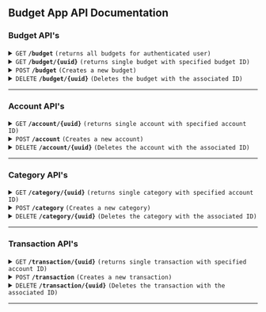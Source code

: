 ## Budget App API Documentation


### Budget API's

<details>
 <summary><code>GET</code> <code><b>/budget</b></code> <code>(returns all budgets for authenticated user)</code></summary>

##### Parameters

> | name      |  type     | data type               | description                                                           |
> |-----------|-----------|-------------------------|-----------------------------------------------------------------------|
> | None      |  required | object (JSON or YAML)   | N/A  |


##### Responses

> | http code     | content-type                      | response                                                            |
> |---------------|-----------------------------------|---------------------------------------------------------------------|
> | `201`         | `text/plain;charset=UTF-8`        | `Configuration created successfully`                                |
> | `400`         | `application/json`                | `{"code":"400","message":"Bad Request"}`                            |
> | `405`         | `text/html;charset=utf-8`         | None                 
</details>

<details>
<summary><code>GET</code> <code><b>/budget/{uuid}</b></code> <code>(returns single budget with specified budget ID)</code></summary>

 

##### Parameters

> | name      |  type     | data type               | description                                                           |
> |-----------|-----------|-------------------------|-----------------------------------------------------------------------|
> | id      |  required | UUID    | N/A  |


##### Responses

> | http code     | content-type                      | response                                                            |
> |---------------|-----------------------------------|---------------------------------------------------------------------|
> | `201`         | `text/plain;charset=UTF-8`        | `Configuration created successfully`                                |
> | `400`         | `application/json`                | `{"code":"400","message":"Bad Request"}`                            |
> | `405`         | `text/html;charset=utf-8`         | None        
</details>

<details>
 <summary><code>POST</code> <code><b>/budget</b></code> <code>(Creates a new budget)</code></summary>

##### Parameters

> | name      |  type     | data type               | description                                                           |
> |-----------|-----------|-------------------------|-----------------------------------------------------------------------|
> | None      |  required | object (JSON or YAML)   | N/A  |


##### Responses

> | http code     | content-type                      | response                                                            |
> |---------------|-----------------------------------|---------------------------------------------------------------------|
> | `201`         | `text/plain;charset=UTF-8`        | `{UUID}`                                |
> | `400`         | `application/json`                | `{"code":"400","message":"Bad Request"}`                            |
> | `405`         | `text/html;charset=utf-8`         | None                 
</details>

<details>
 <summary><code>DELETE</code> <code><b>/budget/{uuid}</b></code> <code>(Deletes the budget with the associated ID)</code></summary>

##### Parameters

> | name      |  type     | data type               | description                                                           |
> |-----------|-----------|-------------------------|-----------------------------------------------------------------------|
> | id      |  required | UUID    | N/A  |


##### Responses

> | http code     | content-type                      | response                                                            |
> |---------------|-----------------------------------|---------------------------------------------------------------------|
> | `201`         | `text/plain;charset=UTF-8`        | `{UUID}`                                |
> | `400`         | `application/json`                | `{"code":"400","message":"Bad Request"}`                            |
> | `405`         | `text/html;charset=utf-8`         | None                 
</details>

------------------------------------------------------------------------------------------

### Account API's

<details>
<summary><code>GET</code> <code><b>/account/{uuid}</b></code> <code>(returns single account with specified account ID)</code></summary>

 

##### Parameters

> | name      |  type     | data type               | description                                                           |
> |-----------|-----------|-------------------------|-----------------------------------------------------------------------|
> | id      |  required | UUID    | N/A  |


##### Responses

> | http code     | content-type                      | response                                                            |
> |---------------|-----------------------------------|---------------------------------------------------------------------|
> | `201`           | `text/html;charset=utf-8`       | object (JSON or YAML)
> | `400`         | `application/json`                | `{"code":"400","message":"Bad Request"}`                            |
> | `405`         | `text/html;charset=utf-8`         | None        
</details>

<details>
 <summary><code>POST</code> <code><b>/account</b></code> <code>(Creates a new account)</code></summary>

##### Parameters

> | name      |  type     | data type               | description                                                           |
> |-----------|-----------|-------------------------|-----------------------------------------------------------------------|
> | None      |  required | object (JSON or YAML)   | N/A  |


##### Responses

> | http code     | content-type                      | response                                                            |
> |---------------|-----------------------------------|---------------------------------------------------------------------|
> | `201`         | `text/plain;charset=UTF-8`        | `{UUID}`                                |
> | `400`         | `application/json`                | `{"code":"400","message":"Bad Request"}`                            |
> | `405`         | `text/html;charset=utf-8`         | None                 
</details>

<details>
 <summary><code>DELETE</code> <code><b>/account/{uuid}</b></code> <code>(Deletes the account with the associated ID)</code></summary>

##### Parameters

> | name      |  type     | data type               | description                                                           |
> |-----------|-----------|-------------------------|-----------------------------------------------------------------------|
> | id      |  required | UUID    | N/A  |


##### Responses

> | http code     | content-type                      | response                                                            |
> |---------------|-----------------------------------|---------------------------------------------------------------------|
> | `201`         | `text/plain;charset=UTF-8`        | `{UUID}`                                |
> | `400`         | `application/json`                | `{"code":"400","message":"Bad Request"}`                            |
> | `405`         | `text/html;charset=utf-8`         | None                 
</details>

------------------------------------------------------------------------------------------


### Category API's

<details>
<summary><code>GET</code> <code><b>/category/{uuid}</b></code> <code>(returns single category with specified account ID)</code></summary>

##### Parameters

> | name      |  type     | data type               | description                                                           |
> |-----------|-----------|-------------------------|-----------------------------------------------------------------------|
> | id      |  required | UUID    | N/A  |


##### Responses

> | http code     | content-type                      | response                                                            |
> |---------------|-----------------------------------|---------------------------------------------------------------------|
> | `201`           | `text/html;charset=utf-8`       | object (JSON or YAML)
> | `400`         | `application/json`                | `{"code":"400","message":"Bad Request"}`                            |
> | `405`         | `text/html;charset=utf-8`         | None        
</details>

<details>
 <summary><code>POST</code> <code><b>/category</b></code> <code>(Creates a new category)</code></summary>

##### Parameters

> | name      |  type     | data type               | description                                                           |
> |-----------|-----------|-------------------------|-----------------------------------------------------------------------|
> | None      |  required | object (JSON or YAML)   | N/A  |


##### Responses

> | http code     | content-type                      | response                                                            |
> |---------------|-----------------------------------|---------------------------------------------------------------------|
> | `201`         | `text/plain;charset=UTF-8`        | `{UUID}`                                |
> | `400`         | `application/json`                | `{"code":"400","message":"Bad Request"}`                            |
> | `405`         | `text/html;charset=utf-8`         | None                 
</details>

<details>
 <summary><code>DELETE</code> <code><b>/category/{uuid}</b></code> <code>(Deletes the category with the associated ID)</code></summary>

##### Parameters

> | name      |  type     | data type               | description                                                           |
> |-----------|-----------|-------------------------|-----------------------------------------------------------------------|
> | id      |  required | UUID    | N/A  |


##### Responses

> | http code     | content-type                      | response                                                            |
> |---------------|-----------------------------------|---------------------------------------------------------------------|
> | `201`         | `text/plain;charset=UTF-8`        | `{UUID}`                                |
> | `400`         | `application/json`                | `{"code":"400","message":"Bad Request"}`                            |
> | `405`         | `text/html;charset=utf-8`         | None                 
</details>

------------------------------------------------------------------------------------------

### Transaction API's

<details>
<summary><code>GET</code> <code><b>/transaction/{uuid}</b></code> <code>(returns single transaction with specified account ID)</code></summary>

##### Parameters

> | name      |  type     | data type               | description                                                           |
> |-----------|-----------|-------------------------|-----------------------------------------------------------------------|
> | id      |  required | UUID    | N/A  |


##### Responses

> | http code     | content-type                      | response                                                            |
> |---------------|-----------------------------------|---------------------------------------------------------------------|
> | `201`           | `text/html;charset=utf-8`       | object (JSON or YAML)
> | `400`         | `application/json`                | `{"code":"400","message":"Bad Request"}`                            |
> | `405`         | `text/html;charset=utf-8`         | None        
</details>

<details>
 <summary><code>POST</code> <code><b>/transaction</b></code> <code>(Creates a new transaction)</code></summary>

##### Parameters

> | name      |  type     | data type               | description                                                           |
> |-----------|-----------|-------------------------|-----------------------------------------------------------------------|
> | None      |  required | object (JSON or YAML)   | N/A  |


##### Responses

> | http code     | content-type                      | response                                                            |
> |---------------|-----------------------------------|---------------------------------------------------------------------|
> | `201`         | `text/plain;charset=UTF-8`        | `{UUID}`                                |
> | `400`         | `application/json`                | `{"code":"400","message":"Bad Request"}`                            |
> | `405`         | `text/html;charset=utf-8`         | None                 
</details>

<details>
 <summary><code>DELETE</code> <code><b>/transaction/{uuid}</b></code> <code>(Deletes the transaction with the associated ID)</code></summary>

##### Parameters

> | name      |  type     | data type               | description                                                           |
> |-----------|-----------|-------------------------|-----------------------------------------------------------------------|
> | id      |  required | UUID    | N/A  |


##### Responses

> | http code     | content-type                      | response                                                            |
> |---------------|-----------------------------------|---------------------------------------------------------------------|
> | `201`         | `text/plain;charset=UTF-8`        | `{UUID}`                                |
> | `400`         | `application/json`                | `{"code":"400","message":"Bad Request"}`                            |
> | `405`         | `text/html;charset=utf-8`         | None                 
</details>

------------------------------------------------------------------------------------------